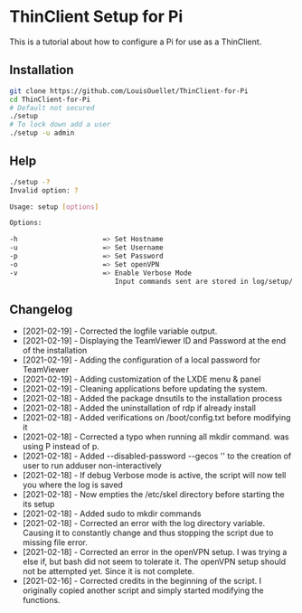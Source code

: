 # ThinClient Setup for Pi

This is a tutorial about how to configure a Pi for use as a ThinClient.

## Installation

```bash
git clone https://github.com/LouisOuellet/ThinClient-for-Pi
cd ThinClient-for-Pi
# Default not secured
./setup
# To lock down add a user
./setup -u admin
```

## Help

```bash
./setup -?
Invalid option: ?

Usage: setup [options]

Options:

-h                     => Set Hostname
-u                     => Set Username
-p                     => Set Password
-o                     => Set openVPN
-v                     => Enable Verbose Mode
                          Input commands sent are stored in log/setup/
```

## Changelog

 * [2021-02-19] - Corrected the logfile variable output.
 * [2021-02-19] - Displaying the TeamViewer ID and Password at the end of the installation
 * [2021-02-19] - Adding the configuration of a local password for TeamViewer
 * [2021-02-19] - Adding customization of the LXDE menu & panel
 * [2021-02-19] - Cleaning applications before updating the system.
 * [2021-02-18] - Added the package dnsutils to the installation process
 * [2021-02-18] - Added the uninstallation of rdp if already install
 * [2021-02-18] - Added verifications on /boot/config.txt before modifying it
 * [2021-02-18] - Corrected a typo when running all mkdir command. was using P instead of p.
 * [2021-02-18] - Added --disabled-password --gecos '' to the creation of user to run adduser non-interactively
 * [2021-02-18] - If debug Verbose mode is active, the script will now tell you where the log is saved
 * [2021-02-18] - Now empties the /etc/skel directory before starting the its setup
 * [2021-02-18] - Added sudo to mkdir commands
 * [2021-02-18] - Corrected an error with the log directory variable. Causing it to constantly change and thus stopping the script due to missing file error.
 * [2021-02-18] - Corrected an error in the openVPN setup. I was trying a else if, but bash did not seem to tolerate it. The openVPN setup should not be attempted yet. Since it is not complete.
 * [2021-02-16] - Corrected credits in the beginning of the script. I originally copied another script and simply started modifying the functions.
